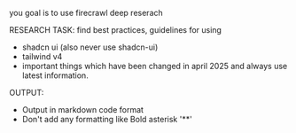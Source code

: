 you goal is to use firecrawl deep reserach

RESEARCH TASK:
find best practices, guidelines for using 
 - shadcn ui (also never use shadcn-ui)
 - tailwind v4
 - important things which have been changed in april 2025 and always use latest information.


OUTPUT:
- Output in markdown code format
- Don't add any formatting like Bold asterisk '**'
